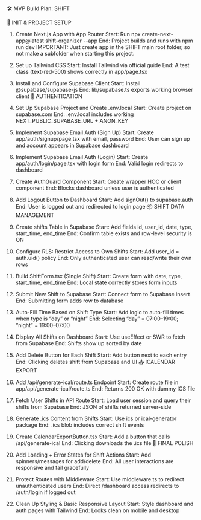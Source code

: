 🛠️ MVP Build Plan: SHIFT

🔧 INIT & PROJECT SETUP

1. Create Next.js App with App Router
Start: Run npx create-next-app@latest shift-organizer --app
End: Project builds and runs with npm run dev
IMPORTANT: Just create app in the SHIFT main root folder, so not make a subfolder when starting this project.
2. Set up Tailwind CSS
Start: Install Tailwind via official guide
End: A test class (text-red-500) shows correctly in app/page.tsx
3. Install and Configure Supabase Client
Start: Install @supabase/supabase-js
End: lib/supabase.ts exports working browser client
🔐 AUTHENTICATION

4. Set Up Supabase Project and Create .env.local
Start: Create project on supabase.com
End: .env.local includes working NEXT_PUBLIC_SUPABASE_URL + ANON_KEY
5. Implement Supabase Email Auth (Sign Up)
Start: Create app/auth/signup/page.tsx with email, password
End: User can sign up and account appears in Supabase dashboard
6. Implement Supabase Email Auth (Login)
Start: Create app/auth/login/page.tsx with login form
End: Valid login redirects to dashboard
7. Create AuthGuard Component
Start: Create wrapper HOC or client component
End: Blocks dashboard unless user is authenticated
8. Add Logout Button to Dashboard
Start: Add signOut() to supabase.auth
End: User is logged out and redirected to login page
📦 SHIFT DATA MANAGEMENT

9. Create shifts Table in Supabase
Start: Add fields id, user_id, date, type, start_time, end_time
End: Confirm table exists and row-level security is ON
10. Configure RLS: Restrict Access to Own Shifts
Start: Add user_id = auth.uid() policy
End: Only authenticated user can read/write their own rows
11. Build ShiftForm.tsx (Single Shift)
Start: Create form with date, type, start_time, end_time
End: Local state correctly stores form inputs
12. Submit New Shift to Supabase
Start: Connect form to Supabase insert
End: Submitting form adds row to database
13. Auto-Fill Time Based on Shift Type
Start: Add logic to auto-fill times when type is “day” or “night”
End: Selecting “day” = 07:00–19:00; “night” = 19:00–07:00
14. Display All Shifts on Dashboard
Start: Use useEffect or SWR to fetch from Supabase
End: Shifts show up sorted by date
15. Add Delete Button for Each Shift
Start: Add button next to each entry
End: Clicking deletes shift from Supabase and UI
📤 ICALENDAR EXPORT

16. Add /api/generate-ical/route.ts Endpoint
Start: Create route file in app/api/generate-ical/route.ts
End: Returns 200 OK with dummy ICS file
17. Fetch User Shifts in API Route
Start: Load user session and query their shifts from Supabase
End: JSON of shifts returned server-side
18. Generate .ics Content from Shifts
Start: Use ics or ical-generator package
End: .ics blob includes correct shift events
19. Create CalendarExportButton.tsx
Start: Add a button that calls /api/generate-ical
End: Clicking downloads the .ics file
🧪 FINAL POLISH

20. Add Loading + Error States for Shift Actions
Start: Add spinners/messages for add/delete
End: All user interactions are responsive and fail gracefully
21. Protect Routes with Middleware
Start: Use middleware.ts to redirect unauthenticated users
End: Direct /dashboard access redirects to /auth/login if logged out
22. Clean Up Styling & Basic Responsive Layout
Start: Style dashboard and auth pages with Tailwind
End: Looks clean on mobile and desktop